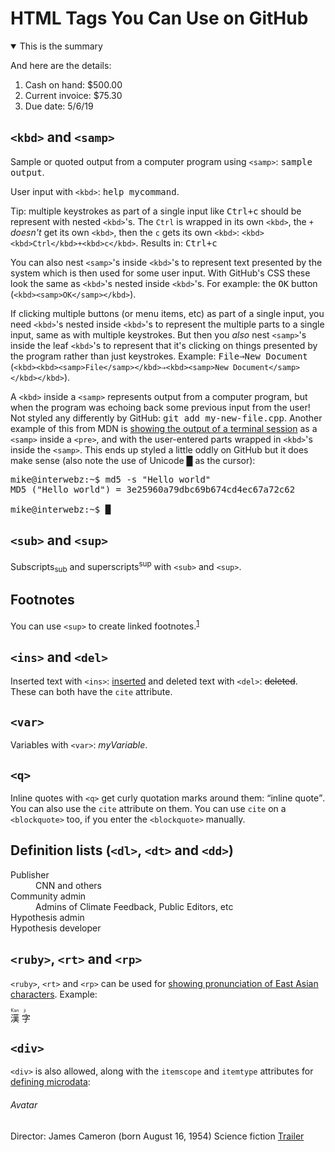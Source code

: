 HTML Tags You Can Use on GitHub
===============================

<details open>
  <summary>This is the summary</summary>
  <p>And here are the details:</p>
  <ol>
    <li>Cash on hand: $500.00</li>
    <li>Current invoice: $75.30</li>
    <li>Due date: 5/6/19</li>
  </ol>
</details>

## `<kbd>` and `<samp>`

Sample or quoted output from a computer program using `<samp>`: <samp>sample output</samp>.

User input with `<kbd>`: <kbd>help mycommand</kbd>.

Tip: multiple keystrokes as part of a single input like <kbd><kbd>Ctrl</kbd>+<kbd>c</kbd></kbd> should be represent with nested `<kbd>`'s. The <code>Ctrl</code> is wrapped in its own `<kbd>`, the `+` _doesn't_ get its own `<kbd>`, then the `c` gets its own `<kbd>`: `<kbd><kbd>Ctrl</kbd>+<kbd>c</kbd>`. Results in: <kbd><kbd>Ctrl</kbd>+<kbd>c</kbd>

You can also nest `<samp>`'s inside `<kbd>`'s to represent text presented by the system which is then used for some user input. With GitHub's CSS these look the same as `<kbd>`'s nested inside `<kbd>`'s. For example: the <kbd><samp>OK</samp></kbd> button (`<kbd><samp>OK</samp></kbd>`).

If clicking multiple buttons (or menu items, etc) as part of a single input, you need `<kbd>`'s nested inside `<kbd>`'s to represent the multiple parts to a single input, same as with multiple keystrokes. But then you _also_ nest `<samp>`'s inside the leaf `<kbd>`'s to represent that it's clicking on things presented by the program rather than just keystrokes. Example: <kbd><kbd><samp>File</samp></kbd>⇒<kbd><samp>New Document</samp></kbd></kbd> (`<kbd><kbd><samp>File</samp></kbd>⇒<kbd><samp>New Document</samp></kbd></kbd>`).

A `<kbd>` inside a `<samp>` represents output from a computer program, but when the program was echoing back some previous input from the user! Not styled any differently by GitHub: <samp><kbd>git add my-new-file.cpp</kbd></samp>. Another example of this from MDN is <a href="https://developer.mozilla.org/en-US/docs/Web/HTML/Element/samp">showing the output of a terminal session</a> as a `<samp>` inside a `<pre>`, and with the user-entered parts wrapped in `<kbd>`'s inside the `<samp>`. This ends up styled a little oddly on GitHub but it does make sense (also note the use of Unicode █ as the cursor):

<pre><samp>mike@interwebz:~$ <kbd>md5 -s "Hello world"</kbd>
MD5 ("Hello world") = 3e25960a79dbc69b674cd4ec67a72c62

mike@interwebz:~$ █</samp></pre>

## `<sub>` and `<sup>`

Subscripts<sub>sub</sub> and superscripts<sup>sup</sup> with `<sub>` and `<sup>`.

## Footnotes

You can use `<sup>` to create linked footnotes.<sup id="backToMyFootnote"><a href="#myFootnote">1</a></sup>

## `<ins>` and `<del>`

Inserted text with `<ins>`: <ins>inserted</ins> and deleted text with `<del>`: <del>deleted</del>. These can both have the `cite` attribute.

## `<var>`

Variables with `<var>`: <var>myVariable</var>.

## `<q>`

Inline quotes with `<q>` get curly quotation marks around them: <q>inline quote</q>. You can also use the `cite` attribute on them. You can use `cite` on a `<blockquote>` too, if you enter the `<blockquote>` manually.

## Definition lists (`<dl>`, `<dt>` and `<dd>`)

<dl>
  <dt>Publisher</dt>
  <dd>CNN and others</dd>
  <dt>Community admin</dt>
  <dd>Admins of Climate Feedback, Public Editors, etc</dd>
  <dt>Hypothesis admin</dt>
  <dt>Hypothesis developer</dt>
</dl>

## `<ruby>`, `<rt>` and `<rp>`

`<ruby>`, `<rt>` and `<rp>` can be used for [showing pronunciation of East Asian characters](http://html5doctor.com/ruby-rt-rp-element/). Example:

<ruby>
  漢 <rp>(</rp><rt>Kan</rt><rp>)</rp>
  字 <rp>(</rp><rt>ji</rt><rp>)</rp>
</ruby>

## `<div>`
  
`<div>` is also allowed, along with the `itemscope` and `itemtype` attributes for [defining microdata](http://html5doctor.com/microdata/):

<div itemscope itemtype ="http://schema.org/Movie">
  <h6 itemprop="name">Avatar</h6>
  <span>Director: <span itemprop="director">James Cameron</span> (born August 16, 1954)</span>
  <span itemprop="genre">Science fiction</span>
  <a href="https://youtu.be/0AY1XIkX7bY" itemprop="trailer">Trailer</a>
</div>

